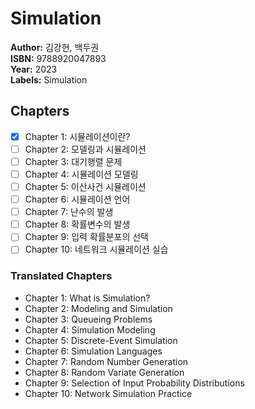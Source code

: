# Simulation

**Author:** 김강현, 백두권 <br/>
**ISBN:** 9788920047893 <br/>
**Year:** 2023 <br/>
**Labels:** Simulation

## Chapters
- [x] Chapter 1: 시뮬레이션이란?
- [ ] Chapter 2: 모델링과 시뮬레이션
- [ ] Chapter 3: 대기행렬 문제
- [ ] Chapter 4: 시뮬레이션 모델링
- [ ] Chapter 5: 이산사건 시뮬레이션
- [ ] Chapter 6: 시뮬레이션 언어
- [ ] Chapter 7: 난수의 발생
- [ ] Chapter 8: 확률변수의 발생
- [ ] Chapter 9: 입력 확률분포의 선택
- [ ] Chapter 10: 네트워크 시뮬레이션 실습

### Translated Chapters
- Chapter 1: What is Simulation?  
- Chapter 2: Modeling and Simulation  
- Chapter 3: Queueing Problems  
- Chapter 4: Simulation Modeling  
- Chapter 5: Discrete-Event Simulation  
- Chapter 6: Simulation Languages  
- Chapter 7: Random Number Generation  
- Chapter 8: Random Variate Generation  
- Chapter 9: Selection of Input Probability Distributions  
- Chapter 10: Network Simulation Practice
